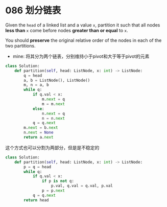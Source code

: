 # 086 划分链表

Given the `head` of a linked list and a value `x`, partition it such that all nodes **less than** `x` come before nodes **greater than or equal** to `x`.

You should **preserve** the original relative order of the nodes in each of the two partitions.

- mine: 将其分为两个链表，分别维持小于pivot和大于等于pivot的元素

```python
class Solution:
    def partition(self, head: ListNode, x: int) -> ListNode:
        q = head
        a, b = ListNode(), ListNode()
        m, n = a, b
        while q:
            if q.val < x:
                m.next = q
                m = m.next
            else:
                n.next = q
                n = n.next
            q = q.next
        m.next = b.next
        n.next = None
        return a.next
```

这个方式也可以分割为两部分，但是是不稳定的

```python
class Solution:
    def partition(self, head: ListNode, x: int) -> ListNode:
        p = q = head
        while q:
            if q.val < x:
                if p is not q:
                    p.val, q.val = q.val, p.val
                p = p.next
            q = q.next
        return head
```

